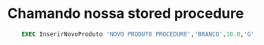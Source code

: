 # Chamando nossa stored procedure

```sql
    EXEC InserirNovoProduto 'NOVO PRODUTO PROCEDURE','BRANCO',10.0,'G','M'
```